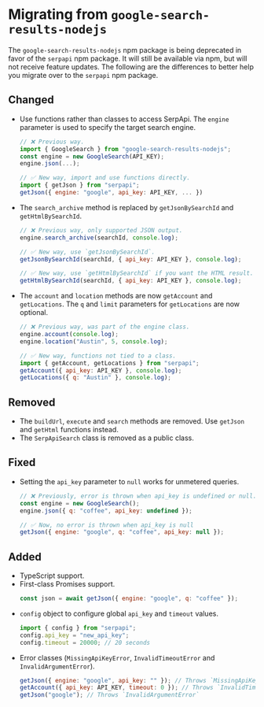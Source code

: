 # Migrating from `google-search-results-nodejs`

The `google-search-results-nodejs` npm package is being deprecated in favor of
the `serpapi` npm package. It will still be available via npm, but will not
receive feature updates. The following are the differences to better help you
migrate over to the `serpapi` npm package.

## Changed

- Use functions rather than classes to access SerpApi. The `engine` parameter is
  used to specify the target search engine.
  ```js
  // ❌ Previous way.
  import { GoogleSearch } from "google-search-results-nodejs";
  const engine = new GoogleSearch(API_KEY);
  engine.json(...);

  // ✅ New way, import and use functions directly.
  import { getJson } from "serpapi";
  getJson({ engine: "google", api_key: API_KEY, ... })
  ```

- The `search_archive` method is replaced by `getJsonBySearchId` and
  `getHtmlBySearchId`.
  ```js
  // ❌ Previous way, only supported JSON output.
  engine.search_archive(searchId, console.log);

  // ✅ New way, use `getJsonBySearchId`.
  getJsonBySearchId(searchId, { api_key: API_KEY }, console.log);

  // ✅ New way, use `getHtmlBySearchId` if you want the HTML result.
  getHtmlBySearchId(searchId, { api_key: API_KEY }, console.log);
  ```

- The `account` and `location` methods are now `getAccount` and `getLocations`.
  The `q` and `limit` parameters for `getLocations` are now optional.
  ```js
  // ❌ Previous way, was part of the engine class.
  engine.account(console.log);
  engine.location("Austin", 5, console.log);

  // ✅ New way, functions not tied to a class.
  import { getAccount, getLocations } from "serpapi";
  getAccount({ api_key: API_KEY }, console.log);
  getLocations({ q: "Austin" }, console.log);
  ```

## Removed

- The `buildUrl`, `execute` and `search` methods are removed. Use `getJson` and
  `getHtml` functions instead.
- The `SerpApiSearch` class is removed as a public class.

## Fixed

- Setting the `api_key` parameter to `null` works for unmetered queries.
  ```js
  // ❌ Previously, error is thrown when api_key is undefined or null.
  const engine = new GoogleSearch();
  engine.json({ q: "coffee", api_key: undefined });

  // ✅ Now, no error is thrown when api_key is null
  getJson({ engine: "google", q: "coffee", api_key: null });
  ```

## Added

- TypeScript support.
- First-class Promises support.
  ```js
  const json = await getJson({ engine: "google", q: "coffee" });
  ```
- `config` object to configure global `api_key` and `timeout` values.
  ```js
  import { config } from "serpapi";
  config.api_key = "new_api_key";
  config.timeout = 20000; // 20 seconds
  ```
- Error classes (`MissingApiKeyError`, `InvalidTimeoutError` and
  `InvalidArgumentError`).
  ```js
  getJson({ engine: "google", api_key: "" }); // Throws `MissingApiKeyError`
  getAccount({ api_key: API_KEY, timeout: 0 }); // Throws `InvalidTimeoutError`
  getJson("google"); // Throws `InvalidArgumentError`
  ```
